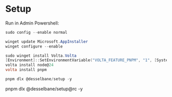 # Setup

Run in Admin Powershell:

```powershell
sudo config --enable normal
```

```powershell
winget update Microsoft.AppInstaller
winget configure --enable

sudo winget install Volta.Volta
[Environment]::SetEnvironmentVariable("VOLTA_FEATURE_PNPM", "1", [System.EnvironmentVariableTarget]::User)
volta install node@24
volta install pnpm

pnpm dlx @desselbane/setup -y
```
pnpm dlx @desselbane/setup@rc -y
